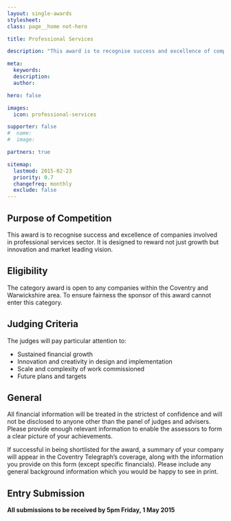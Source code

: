 ```yaml
---
layout: single-awards
stylesheet:
class: page__home not-hero

title: Professional Services

description: "This award is to recognise success and excellence of companies involved in professional services sector. It is designed to reward not just growth but innovation and market leading vision."

meta:
  keywords:
  description:
  author:

hero: false

images:
  icon: professional-services

supporter: false
#  name:
#  image:

partners: true

sitemap:
  lastmod: 2015-02-23
  priority: 0.7
  changefreq: monthly
  exclude: false
---
```


## Purpose of Competition

This award is to recognise success and excellence of companies involved in professional services sector. It is designed to reward not just growth but innovation and market leading vision.

## Eligibility

The category award is open to any companies within the Coventry and Warwickshire area. To ensure fairness the sponsor of this award cannot enter this category.

## Judging Criteria

The judges will pay particular attention to:

- Sustained financial growth
- Innovation and creativity in design and implementation
- Scale and complexity of work commissioned
- Future plans and targets


## General

All financial information will be treated in the strictest of confidence and will not be disclosed to anyone other than the panel of judges and advisers.  Please provide enough relevant information to enable the assessors to form a clear picture of your achievements.

If successful in being shortlisted for the award, a summary of your company will appear in the Coventry Telegraph&rsquo;s coverage, along with the information you provide on this form (except specific financials). Please include any general background information which you would be happy to see in print.

## Entry Submission

**All submissions to be received by 5pm&nbsp;Friday, 1&nbsp;May&nbsp;2015**

